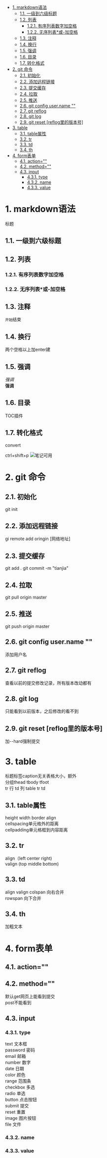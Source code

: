 
<!-- TOC -->

- [1. markdown语法](#1-markdown语法)
    - [1.1. 一级到六级标题](#11-一级到六级标题)
    - [1.2. 列表](#12-列表)
        - [1.2.1. 有序列表数字加空格](#121-有序列表数字加空格)
        - [1.2.2. 无序列表*或-加空格](#122-无序列表或-加空格)
    - [1.3. 注释](#13-注释)
    - [1.4. 换行](#14-换行)
    - [1.5. 强调](#15-强调)
    - [1.6. 目录](#16-目录)
    - [1.7. 转化格式](#17-转化格式)
- [2. git 命令](#2-git-命令)
    - [2.1. 初始化](#21-初始化)
    - [2.2. 添加远程链接](#22-添加远程链接)
    - [2.3. 提交缓存](#23-提交缓存)
    - [2.4. 拉取](#24-拉取)
    - [2.5. 推送](#25-推送)
    - [2.6. git config user.name ""](#26-git-config-username-)
    - [2.7. git reflog](#27-git-reflog)
    - [2.8. git log](#28-git-log)
    - [2.9. git reset [reflog里的版本号]](#29-git-reset-reflog里的版本号)
- [3. table](#3-table)
    - [3.1. table属性](#31-table属性)
    - [3.2. tr](#32-tr)
    - [3.3. td](#33-td)
    - [3.4. th](#34-th)
- [4. form表单](#4-form表单)
    - [4.1. action=""](#41-action)
    - [4.2. method=""](#42-method)
    - [4.3. input](#43-input)
        - [4.3.1. type](#431-type)
        - [4.3.2. name](#432-name)
        - [4.3.3. value](#433-value)

<!-- /TOC -->
# 1. markdown语法
标题
## 1.1. 一级到六级标题
## 1.2. 列表
### 1.2.1. 有序列表数字加空格
### 1.2.2. 无序列表*或-加空格
## 1.3. 注释
 ```开始```结束
## 1.4. 换行
两个空格以上加enter建
## 1.5. 强调
*强调*  
**强调**
## 1.6. 目录
TOC插件
## 1.7. 转化格式
convert   

ctrl+shift+p
<img src="#" alt="笔记">可用


# 2. git 命令
## 2.1. 初始化
git init
## 2.2. 添加远程链接
gi remote add oringin [网络地址]
## 2.3. 提交缓存
git add  .
git commit -m "tianjia"
## 2.4. 拉取
git pull origin master
## 2.5. 推送
git push origin master
## 2.6. git config user.name ""
添加用户名
## 2.7. git reflog
查看以前的提交修改记录，所有版本改动都有
## 2.8. git log
只能看到以前版本，之后修改的看不到
## 2.9. git reset [reflog里的版本号]
加--hard强制提交

# 3. table
 标题标签caption无关表格大小，额外  
分组thead tbody tfoot  
tr 行 td 列
table tr td
## 3.1. table属性
height width border align  
cellspacing单元格外的距离  
cellpadding单元格框到内容距离
## 3.2. tr
align（left center right)  
valign (top middle bottom)
## 3.3. td
align valign 
colspan 向右合并  
rowspan 向下合并
## 3.4. th
加粗文本
# 4. form表单
## 4.1. action=""

## 4.2. method=""
默认get网页上能看到提交  
post不能看到  
## 4.3. input
### 4.3.1. type
text 文本框  
password 密码  
email 邮箱  
number 数字  
date 日期  
color 颜色  
range 范围条  
checkbox 多选  
radio 单选  
button 点击按钮  
submit 提交  
reset 重置  
image 图片按钮  
file 文件  
### 4.3.2. name
### 4.3.3. value

